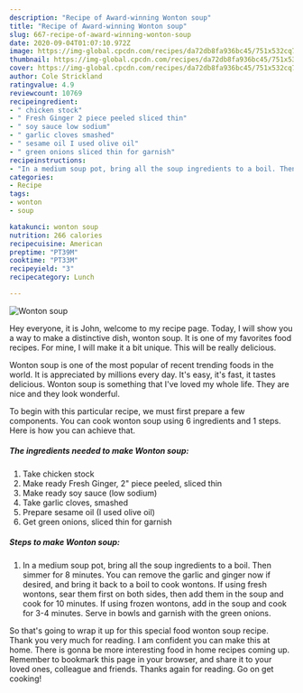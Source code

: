 ```yaml
---
description: "Recipe of Award-winning Wonton soup"
title: "Recipe of Award-winning Wonton soup"
slug: 667-recipe-of-award-winning-wonton-soup
date: 2020-09-04T01:07:10.972Z
image: https://img-global.cpcdn.com/recipes/da72db8fa936bc45/751x532cq70/wonton-soup-recipe-main-photo.jpg
thumbnail: https://img-global.cpcdn.com/recipes/da72db8fa936bc45/751x532cq70/wonton-soup-recipe-main-photo.jpg
cover: https://img-global.cpcdn.com/recipes/da72db8fa936bc45/751x532cq70/wonton-soup-recipe-main-photo.jpg
author: Cole Strickland
ratingvalue: 4.9
reviewcount: 10769
recipeingredient:
- " chicken stock"
- " Fresh Ginger 2 piece peeled sliced thin"
- " soy sauce low sodium"
- " garlic cloves smashed"
- " sesame oil I used olive oil"
- " green onions sliced thin for garnish"
recipeinstructions:
- "In a medium soup pot, bring all the soup ingredients to a boil. Then simmer for 8 minutes. You can remove the garlic and ginger now if desired, and bring it back to a boil to cook wontons. If using fresh wontons, sear them first on both sides, then add them in the soup and cook for 10 minutes. If using frozen wontons, add in the soup and cook for 3-4 minutes. Serve in bowls and garnish with the green onions."
categories:
- Recipe
tags:
- wonton
- soup

katakunci: wonton soup 
nutrition: 266 calories
recipecuisine: American
preptime: "PT39M"
cooktime: "PT33M"
recipeyield: "3"
recipecategory: Lunch

---
```



![Wonton soup](https://img-global.cpcdn.com/recipes/da72db8fa936bc45/751x532cq70/wonton-soup-recipe-main-photo.jpg)

Hey everyone, it is John, welcome to my recipe page. Today, I will show you a way to make a distinctive dish, wonton soup. It is one of my favorites food recipes. For mine, I will make it a bit unique. This will be really delicious.

Wonton soup is one of the most popular of recent trending foods in the world. It is appreciated by millions every day. It's easy, it's fast, it tastes delicious. Wonton soup is something that I've loved my whole life. They are nice and they look wonderful.




To begin with this particular recipe, we must first prepare a few components. You can cook wonton soup using 6 ingredients and 1 steps. Here is how you can achieve that.

<!--inarticleads1-->

##### The ingredients needed to make Wonton soup:

1. Take  chicken stock
1. Make ready  Fresh Ginger, 2&#34; piece peeled, sliced thin
1. Make ready  soy sauce (low sodium)
1. Take  garlic cloves, smashed
1. Prepare  sesame oil (I used olive oil)
1. Get  green onions, sliced thin for garnish




<!--inarticleads2-->

##### Steps to make Wonton soup:

1. In a medium soup pot, bring all the soup ingredients to a boil. Then simmer for 8 minutes. You can remove the garlic and ginger now if desired, and bring it back to a boil to cook wontons. If using fresh wontons, sear them first on both sides, then add them in the soup and cook for 10 minutes. If using frozen wontons, add in the soup and cook for 3-4 minutes. Serve in bowls and garnish with the green onions.




So that's going to wrap it up for this special food wonton soup recipe. Thank you very much for reading. I am confident you can make this at home. There is gonna be more interesting food in home recipes coming up. Remember to bookmark this page in your browser, and share it to your loved ones, colleague and friends. Thanks again for reading. Go on get cooking!
